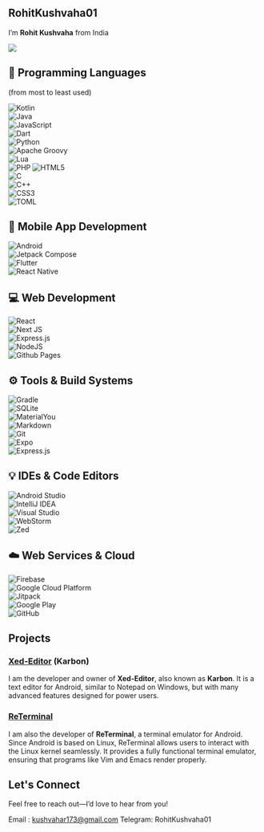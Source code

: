 ## **RohitKushvaha01** 

I’m **Rohit Kushvaha** from India

<img src="https://github-readme-stats-one-bice.vercel.app/api?username=RohitKushvaha01&show_icons=true&include_all_commits=true&count_private=true&bg_color=00000000&text_color=808080&hide_border=true&show=reviews,discussions_started,discussions_answered,prs_merged,prs_merged_percentage&role=OWNER,ORGANIZATION_MEMBER,COLLABORATOR"/>




## 🚀 **Programming Languages**  
(from most to least used)

![Kotlin](https://img.shields.io/badge/Kotlin-a503fc?logo=kotlin&logoColor=white&style=for-the-badge)  
![Java](https://img.shields.io/badge/java-%23ED8B00.svg?style=for-the-badge&logo=openjdk&logoColor=white)  
![JavaScript](https://img.shields.io/badge/javascript-%23323330.svg?style=for-the-badge&logo=javascript&logoColor=%23F7DF1E)  
![Dart](https://img.shields.io/badge/dart-%230175C2.svg?style=for-the-badge&logo=dart&logoColor=white)  
![Python](https://img.shields.io/badge/python-3670A0?style=for-the-badge&logo=python&logoColor=ffdd54)  
![Apache Groovy](https://img.shields.io/badge/Apache%20Groovy-4298B8.svg?style=for-the-badge&logo=Apache+Groovy&logoColor=white)  
![Lua](https://img.shields.io/badge/lua-%232C2D72.svg?style=for-the-badge&logo=lua&logoColor=white)  
![PHP](https://img.shields.io/badge/php-%23777BB4.svg?style=for-the-badge&logo=php&logoColor=white) 
![HTML5](https://img.shields.io/static/v1?style=for-the-badge&message=HTML5&color=E34F26&logo=HTML5&logoColor=FFFFFF&label=)  
![C](https://img.shields.io/badge/c-%2300599C.svg?style=for-the-badge&logo=c&logoColor=white)  
![C++](https://img.shields.io/badge/c++-%2300599C.svg?style=for-the-badge&logo=c%2B%2B&logoColor=white)  
![CSS3](https://img.shields.io/static/v1?style=for-the-badge&message=CSS3&color=1572B6&logo=CSS3&logoColor=FFFFFF&label=)  
![TOML](https://img.shields.io/badge/TOML-9C4121?style=for-the-badge&logoColor=ffffff&logo=TOML)  



## 📱 **Mobile App Development**  
![Android](https://img.shields.io/badge/Android-50f270?logo=android&logoColor=black&style=for-the-badge)  
![Jetpack Compose](https://img.shields.io/static/v1?style=for-the-badge&message=Jetpack+Compose&color=4285F4&logo=Jetpack+Compose&logoColor=FFFFFF&label=)  
![Flutter](https://img.shields.io/badge/Flutter-%2302569B.svg?style=for-the-badge&logo=Flutter&logoColor=white)  
![React Native](https://img.shields.io/badge/react_native-%2320232a.svg?style=for-the-badge&logo=react&logoColor=%2361DAFB)  


## 💻 **Web Development**  
![React](https://img.shields.io/badge/react-%2320232a.svg?style=for-the-badge&logo=react&logoColor=%2361DAFB)  
![Next JS](https://img.shields.io/badge/Next-black?style=for-the-badge&logo=next.js&logoColor=white)  
![Express.js](https://img.shields.io/badge/express.js-%23404d59.svg?style=for-the-badge&logo=express&logoColor=%2361DAFB)  
![NodeJS](https://img.shields.io/badge/node.js-6DA55F?style=for-the-badge&logo=node.js&logoColor=white)  
![Github Pages](https://img.shields.io/badge/github%20pages-121013?style=for-the-badge&logo=github&logoColor=white)  


## ⚙️ **Tools & Build Systems**  
![Gradle](https://img.shields.io/badge/Gradle-02303A.svg?style=for-the-badge&logo=Gradle&logoColor=white)  
![SQLite](https://img.shields.io/static/v1?style=for-the-badge&message=SQLite&color=003B57&logo=SQLite&logoColor=FFFFFF&label=)  
![MaterialYou](https://custom-icon-badges.demolab.com/badge/material%20you-lightblue?style=for-the-badge&logoColor=333&logo=material-you)  
![Markdown](https://img.shields.io/static/v1?style=for-the-badge&message=Markdown&color=FFFFFF&logo=Markdown&logoColor=000000&label=)  
![Git](https://img.shields.io/static/v1?style=for-the-badge&message=Git&color=F05032&logo=Git&logoColor=FFFFFF&label=)  
![Expo](https://img.shields.io/badge/expo-1C1E24?style=for-the-badge&logo=expo&logoColor=#D04A37)  
![Express.js](https://img.shields.io/badge/express.js-%23404d59.svg?style=for-the-badge&logo=express&logoColor=%2361DAFB)  


## 💡 **IDEs & Code Editors**  
![Android Studio](https://img.shields.io/badge/android%20studio-346ac1?style=for-the-badge&logo=android%20studio&logoColor=white)  
![IntelliJ IDEA](https://img.shields.io/badge/IntelliJIDEA-000000.svg?style=for-the-badge&logo=intellij-idea&logoColor=white)  
![Visual Studio](https://img.shields.io/badge/Visual%20Studio-5C2D91.svg?style=for-the-badge&logo=visual-studio&logoColor=white)  
![WebStorm](https://img.shields.io/badge/webstorm-143?style=for-the-badge&logo=webstorm&logoColor=white&color=black)  
![Zed](https://img.shields.io/badge/zedindustries-084CCF.svg?style=for-the-badge&logo=zedindustries&logoColor=white)  


## ☁️ **Web Services & Cloud**  
![Firebase](https://img.shields.io/static/v1?style=for-the-badge&message=Firebase&color=DD2C00&logo=Firebase&logoColor=ffffff&label=)  
![Google Cloud Platform](https://img.shields.io/static/v1?style=for-the-badge&message=Google+Cloud+Platform&color=4285F4&logo=Google+Cloud&logoColor=ffffff&label=)  
![Jitpack](https://img.shields.io/badge/Jitpack-354a5f?style=for-the-badge&logoColor=ffffff&logo=Jitpack)  
![Google Play](https://img.shields.io/static/v1?style=for-the-badge&message=Play+Console&color=4a4a4a&logo=Google+Play&logoColor=ffffff&label=)  
![GitHub](https://img.shields.io/badge/GitHub-181717?style=for-the-badge&logoColor=ffffff&logo=GitHub)  





## Projects  

### [Xed-Editor](https://github.com/Xed-Editor/Xed-Editor) (Karbon)
I am the developer and owner of **Xed-Editor**, also known as **Karbon**. It is a text editor for Android, similar to Notepad on Windows, but with many advanced features designed for power users.  

### [ReTerminal](https://github.com/RohitKushvaha01/ReTerminal)
I am also the developer of **ReTerminal**, a terminal emulator for Android. Since Android is based on Linux, ReTerminal allows users to interact with the Linux kernel seamlessly. It provides a fully functional terminal emulator, ensuring that programs like Vim and Emacs render properly.


## Let's Connect
Feel free to reach out—I’d love to hear from you!

Email : kushvahar173@gmail.com 
Telegram: RohitKushvaha01





